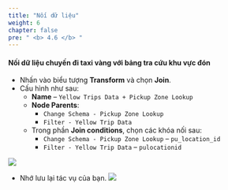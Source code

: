 ```yaml
---
title: "Nối dữ liệu"
weight: 6
chapter: false
pre: " <b> 4.6 </b> "
---
```


#### Nối dữ liệu chuyến đi taxi vàng với bảng tra cứu khu vực đón
- Nhấn vào biểu tượng **Transform** và chọn **Join**.
- Cấu hình như sau:
  - **Name** – `Yellow Trips Data + Pickup Zone Lookup`
  - **Node Parents**:
    - `Change Schema - Pickup Zone Lookup`
    - `Filter - Yellow Trip Data`
  - Trong phần **Join conditions**, chọn các khóa nối sau:
    - `Change Schema - Pickup Zone Lookup` – `pu_location_id`
    - `Filter - Yellow Trip Data` – `pulocationid`

![](../../images/4.transforming/21.png)

- Nhớ lưu lại tác vụ của bạn.
![](../../images/4.transforming/22.png)
